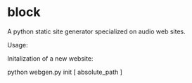 block
=====

A python static site generator specialized on audio web sites.


Usage:

Initalization of a new website:

python webgen.py init [ absolute_path ]
